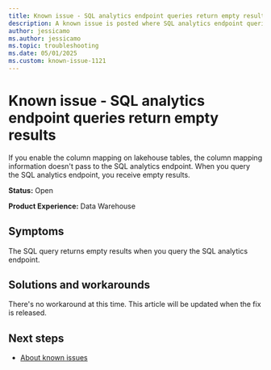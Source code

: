 ```yaml
---
title: Known issue - SQL analytics endpoint queries return empty results
description: A known issue is posted where SQL analytics endpoint queries return empty results. 
author: jessicamo
ms.author: jessicamo
ms.topic: troubleshooting  
ms.date: 05/01/2025
ms.custom: known-issue-1121
---
```


# Known issue - SQL analytics endpoint queries return empty results

If you enable the column mapping on lakehouse tables, the column mapping information doesn't pass to the SQL analytics endpoint. When you query the SQL analytics endpoint, you receive empty results.

**Status:** Open

**Product Experience:** Data Warehouse

## Symptoms

The SQL query returns empty results when you query the SQL analytics endpoint.

## Solutions and workarounds

There's no workaround at this time. This article will be updated when the fix is released.

## Next steps

- [About known issues](https://support.fabric.microsoft.com/known-issues)
